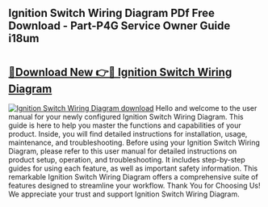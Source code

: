 ## Ignition Switch Wiring Diagram PDf Free Download - Part-P4G Service Owner Guide i18um

# <h2><a href="http://dfsz7a.blite.top/?on=Ignition+Switch+Wiring+Diagram">🔗Download New 👉🔴 Ignition Switch Wiring Diagram</a></h2>

[![Ignition Switch Wiring Diagram download](https://i.imgur.com/lujVjoI.png)](http://dfsz7a.blite.top/?on=Ignition+Switch+Wiring+Diagram)
Hello and welcome to the user manual for your newly configured Ignition Switch Wiring Diagram. This guide is here to help you master the functions and capabilities of your product. Inside, you will find detailed instructions for installation, usage, maintenance, and troubleshooting. Before using your Ignition Switch Wiring Diagram, please refer to this user manual for detailed instructions on product setup, operation, and troubleshooting. It includes step-by-step guides for using each feature, as well as important safety information. This remarkable Ignition Switch Wiring Diagram offers a comprehensive suite of features designed to streamline your workflow. Thank You for Choosing Us! We appreciate your trust and support Ignition Switch Wiring Diagram.
